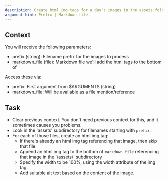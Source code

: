 ```yaml
---
description: Create html img tags for a day's images in the assets folder
argument-hint: Prefix | Markdown file
---
```


## Context

 You will receive the following parameters:

  - prefix (string): Filename prefix for the images to process
  - markdown_file (file): Markdown file we'll add the html tags to the bottom of

  Access these via:
  - prefix: First argument from $ARGUMENTS (string)
  - markdown_file: Will be available as a file mention/reference

## Task

- Clear previous context. You don't need previous context for this, and it sometimes causes you problems.
- Look in the 'assets' subdirectory for filenames starting with `prefix`.
- For each of those files, create an html img tag:
    - If there's already an html img tag referencing that image, then skip that file. 
    - Append an html img tag to the bottom of `markdown_file` referencing that image 
    in the '/assets/' subdirectory
    - Specify the width to be 100%, using the width attribute of the img tag.
    - Add suitable alt text based on the content of the image.

